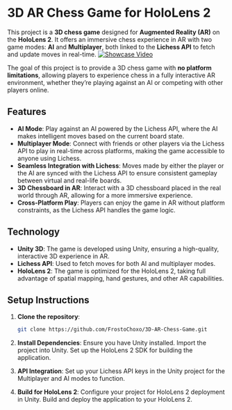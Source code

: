 # 3D AR Chess Game for HoloLens 2

This project is a **3D chess game** designed for **Augmented Reality (AR)** on the **HoloLens 2**. It offers an immersive chess experience in AR with two game modes: **AI** and **Multiplayer**, both linked to the **Lichess API** to fetch and update moves in real-time.
[![Showcase Video](https://img.youtube.com/vi/4Fq6fquZlXk/0.jpg)](https://www.youtube.com/watch?v=4Fq6fquZlXk)

The goal of this project is to provide a 3D chess game with **no platform limitations**, allowing players to experience chess in a fully interactive AR environment, whether they’re playing against an AI or competing with other players online.

## Features

- **AI Mode**: Play against an AI powered by the Lichess API, where the AI makes intelligent moves based on the current board state.
- **Multiplayer Mode**: Connect with friends or other players via the Lichess API to play in real-time across platforms, making the game accessible to anyone using Lichess.
- **Seamless Integration with Lichess**: Moves made by either the player or the AI are synced with the Lichess API to ensure consistent gameplay between virtual and real-life boards.
- **3D Chessboard in AR**: Interact with a 3D chessboard placed in the real world through AR, allowing for a more immersive experience.
- **Cross-Platform Play**: Players can enjoy the game in AR without platform constraints, as the Lichess API handles the game logic.

## Technology

- **Unity 3D**: The game is developed using Unity, ensuring a high-quality, interactive 3D experience in AR.
- **Lichess API**: Used to fetch moves for both AI and multiplayer modes.
- **HoloLens 2**: The game is optimized for the HoloLens 2, taking full advantage of spatial mapping, hand gestures, and other AR capabilities.

## Setup Instructions

1. **Clone the repository**:
   ```bash
   git clone https://github.com/FrostoChoxo/3D-AR-Chess-Game.git
2. **Install Dependencies**:
   Ensure you have Unity installed.
   Import the project into Unity.
   Set up the HoloLens 2 SDK for building the application.

3. **API Integration**:
  Set up your Lichess API keys in the Unity project for the Multiplayer and AI modes to function.

4. **Build for HoloLens 2**:
  Configure your project for HoloLens 2 deployment in Unity.
  Build and deploy the application to your HoloLens 2.
